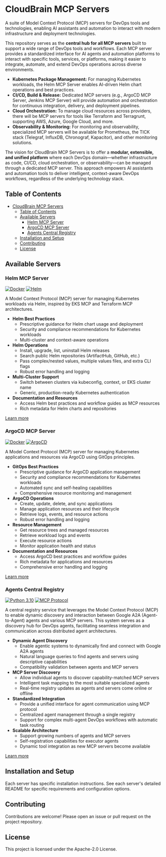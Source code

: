 # CloudBrain MCP Servers

A suite of Model Context Protocol (MCP) servers for DevOps tools and technologies, enabling AI assistants and automation to interact with modern infrastructure and deployment technologies.

This repository serves as the **central hub for all MCP servers** built to support a wide range of DevOps tools and workflows. Each MCP server provides a standardized interface for AI agents and automation platforms to interact with specific tools, services, or platforms, making it easier to integrate, automate, and extend DevOps operations across diverse environments.

- **Kubernetes Package Management:** For managing Kubernetes workloads, the Helm MCP Server enables AI-driven Helm chart operations and best practices.
- **CI/CD, Build & Release:** Dedicated MCP servers (e.g., ArgoCD MCP Server, Jenkins MCP Server) will provide automation and orchestration for continuous integration, delivery, and deployment pipelines.
- **Cloud Orchestration:** To manage cloud resources across providers, there will be MCP servers for tools like Terraform and Terragrunt, supporting AWS, Azure, Google Cloud, and more.
- **Observability & Monitoring:** For monitoring and observability, specialized MCP servers will be available for Prometheus, the TICK stack (Telegraf, InfluxDB, Chronograf, Kapacitor), and other monitoring solutions.

The vision for CloudBrain MCP Servers is to offer a **modular, extensible, and unified platform** where each DevOps domain—whether infrastructure as code, CI/CD, cloud orchestration, or observability—can be managed through a dedicated MCP server. This approach empowers AI assistants and automation tools to deliver intelligent, context-aware DevOps workflows, regardless of the underlying technology stack.

## Table of Contents

- [CloudBrain MCP Servers](#cloudbrain-mcp-servers)
  - [Table of Contents](#table-of-contents)
  - [Available Servers](#available-servers)
    - [Helm MCP Server](#helm-mcp-server)
    - [ArgoCD MCP Server](#argocd-mcp-server)
    - [Agents Central Registry](#agents-central-registry)
  - [Installation and Setup](#installation-and-setup)
  - [Contributing](#contributing)
  - [License](#license)

## Available Servers

### Helm MCP Server

[![Docker](https://img.shields.io/badge/docker-ready-blue)](https://hub.docker.com/)
[![Helm](https://img.shields.io/badge/helm-supported-brightgreen)](https://helm.sh/)

A Model Context Protocol (MCP) server for managing Kubernetes workloads via Helm, inspired by EKS MCP and Terraform MCP architectures.

- **Helm Best Practices**
  - Prescriptive guidance for Helm chart usage and deployment
  - Security and compliance recommendations for Kubernetes workloads
  - Multi-cluster and context-aware operations
- **Helm Operations**
  - Install, upgrade, list, uninstall Helm releases
  - Search public Helm repositories (ArtifactHub, GitHub, etc.)
  - Pass complex/nested values, multiple values files, and extra CLI flags
  - Robust error handling and logging
- **Multi-Cluster Support**
  - Switch between clusters via kubeconfig, context, or EKS cluster name
  - Generic, production-ready Kubernetes authentication
- **Documentation and Resources**
  - Access Helm best practices and workflow guides as MCP resources
  - Rich metadata for Helm charts and repositories

[Learn more](src/helm-mcp-server/README.md)

### ArgoCD MCP Server

[![Docker](https://img.shields.io/badge/docker-ready-blue)](https://hub.docker.com/)
[![ArgoCD](https://img.shields.io/badge/argocd-supported-brightgreen)](https://argoproj.github.io/argo-cd/)

A Model Context Protocol (MCP) server for managing Kubernetes applications and resources via ArgoCD using GitOps principles.

- **GitOps Best Practices**
  - Prescriptive guidance for ArgoCD application management
  - Security and compliance recommendations for Kubernetes workloads
  - Automated sync and self-healing capabilities
  - Comprehensive resource monitoring and management
- **ArgoCD Operations**
  - Create, update, delete, and sync applications
  - Manage application resources and their lifecycle
  - Retrieve logs, events, and resource actions
  - Robust error handling and logging
- **Resource Management**
  - Get resource trees and managed resources
  - Retrieve workload logs and events
  - Execute resource actions
  - Monitor application health and status
- **Documentation and Resources**
  - Access ArgoCD best practices and workflow guides
  - Rich metadata for applications and resources
  - Comprehensive error handling and logging

[Learn more](src/argocd-mcp-server/README.md)

### Agents Central Registry

[![Python 3.10](https://img.shields.io/badge/python-3.10-blue.svg)](https://www.python.org/downloads/)
[![MCP Protocol](https://img.shields.io/badge/MCP-Protocol-green.svg)](https://modelcontextprotocol.io/)

A central registry service that leverages the Model Context Protocol (MCP) to enable dynamic discovery and interaction between Google A2A (Agent-to-Agent) agents and various MCP servers. This system serves as a discovery hub for DevOps agents, facilitating seamless integration and communication across distributed agent architectures.

- **Dynamic Agent Discovery**
  - Enable agentic systems to dynamically find and connect with Google A2A agents
  - Natural language queries to find agents and servers using descriptive capabilities
  - Compatibility validation between agents and MCP servers
- **MCP Server Discovery**
  - Allow individual agents to discover capability-matched MCP servers
  - Intelligent task mapping to the most suitable specialized agents
  - Real-time registry updates as agents and servers come online or offline
- **Standardized Integration**
  - Provide a unified interface for agent communication using MCP protocol
  - Centralized agent management through a single registry
  - Support for complex multi-agent DevOps workflows with automatic task routing
- **Scalable Architecture**
  - Support growing numbers of agents and MCP servers
  - Self-registration capabilities for executor agents
  - Dynamic tool integration as new MCP servers become available

[Learn more](src/agents-mcp-server/README.md)

## Installation and Setup

Each server has specific installation instructions.
See each server's detailed README for specific requirements and configuration options.

## Contributing

Contributions are welcome! Please open an issue or pull request on the project repository.

## License

This project is licensed under the Apache-2.0 License.
